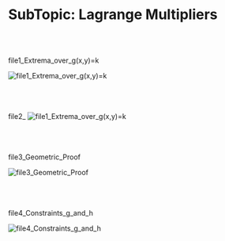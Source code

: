 <h1><div align=”center”><b>SubTopic: Lagrange Multipliers</b></h1></div>
<br/></br>

<tab>file1_Extrema_over_g(x,y)=k

![file1_Extrema_over_g(x,y)=k](https://github.com/vnb09/FSF-mathematics-python-code-archive/blob/fsf_tasks/FSF-2020/calculus-of-several-variables/approximations-and-optimizations/Lagrange-Multipliers/file1_Extrema_over_g(x%2Cy)%3Dk.gif?raw=true)
<br/></br>
<br/></br>

<tab>file2_
![file1_Extrema_over_g(x,y)=k](https://github.com/vnb09/FSF-mathematics-python-code-archive/blob/fsf_tasks/FSF-2020/calculus-of-several-variables/approximations-and-optimizations/Lagrange-Multipliers/file1_Extrema_over_g(x%2Cy)%3Dk.gif?raw=true)
<br/></br>
<br/></br>

<tab>file3_Geometric_Proof
 
![file3_Geometric_Proof](?raw=true)
<br/></br>
<br/></br>

<tab>file4_Constraints_g_and_h

![file4_Constraints_g_and_h](?raw=true)
<br/></br>
<br/></br>
